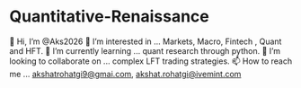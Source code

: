 # Quantitative-Renaissance
👋 Hi, I’m @Aks2026
👀 I’m interested in ... Markets, Macro, Fintech , Quant and HFT.
🌱 I’m currently learning ... quant research through python.
💞️ I’m looking to collaborate on ... complex LFT trading strategies.
📫 How to reach me ... akshatrohatgi9@gmai.com, akshat.rohatgi@ivemint.com
